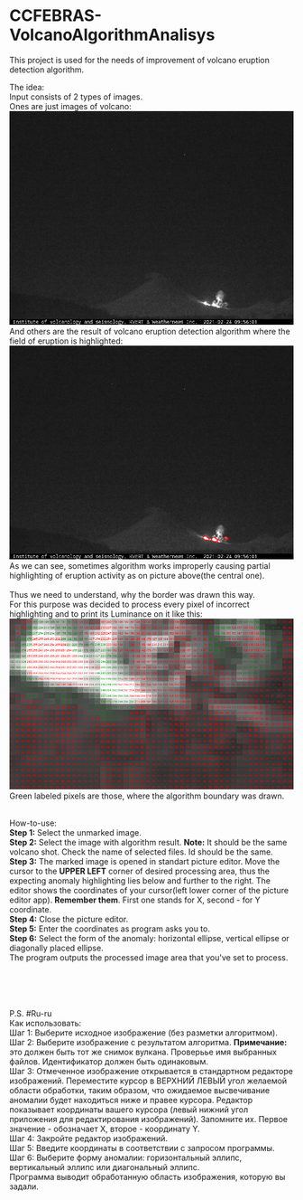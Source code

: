 # CCFEBRAS-VolcanoAlgorithmAnalisys
This project is used for the needs of improvement of volcano eruption detection algorithm.

The idea:<br>
Input consists of 2 types of images.<br>Ones are just images of volcano:<br>
![Иллюстрация к проекту](https://github.com/aANAESTHESIAa/CCFEBRAS-VolcanoAlgorithmAnalisys/raw/master/KLYU2_20210224095601_21355477.jpg)<br>
And others are the result of volcano eruption detection algorithm where the field of eruption is highlighted:<br>
![Иллюстрация к проекту](https://github.com/aANAESTHESIAa/CCFEBRAS-VolcanoAlgorithmAnalisys/raw/master/KLYU2_20210224095601_21355477.png)<br>
As we can see, sometimes algorithm works improperly causing partial highlighting of eruption activity as on picture above(the central one).<br>
<br>
Thus we need to understand, why the border was drawn this way. <br>
For this purpose was decided to process every pixel of incorrect highlighting and to print its Luminance on it like this:<br>
![Иллюстрация к проекту](https://github.com/aANAESTHESIAa/CCFEBRAS-VolcanoAlgorithmAnalisys/raw/master/result.png)<br>
Green labeled pixels are those, where the algorithm boundary was drawn.<br><br>

How-to-use:<br>
<b>Step 1:</b> Select the unmarked image.<br>
<b>Step 2:</b> Select the image with algorithm result. <b>Note:</b> It should be the same volcano shot. Check the name of selected files. Id should be the same.<br>
<b>Step 3:</b> The marked image is opened in standart picture editor. Move the cursor to the <b>UPPER LEFT</b> corner of desired processing area, thus the expecting anomaly highlighting lies below and further to the right. The editor shows the coordinates of your cursor(left lower corner of the picture editor app). <b>Remember them</b>. First one stands for X, second - for Y coordinate.<br>
<b>Step 4:</b> Close the picture editor.<br>
<b>Step 5:</b> Enter the coordinates as program asks you to.<br>
<b>Step 6:</b> Select the form of the anomaly: horizontal ellipse, vertical ellipse or diagonally placed ellipse.<br>
The program outputs the processed image area that you've set to process.


<br><br><br><br>
P.S. #Ru-ru
<br>
Как использовать:<br>
Шаг 1: Выберите исходное изображение (без разметки алгоритмом).<br>
Шаг 2: Выберите изображение с результатом алгоритма. <b>Примечание:</b> это должен быть тот же снимок вулкана. Проверьье имя выбранных файлов. Идентификатор должен быть одинаковым.<br>
Шаг 3: Отмеченное изображение открывается в стандартном редакторе изображений. Переместите курсор в ВЕРХНИЙ ЛЕВЫЙ угол желаемой области обработки, таким образом, что ожидаемое высвечивание аномалии будет находиться ниже и правее курсора. Редактор показывает координаты вашего курсора (левый нижний угол приложения для редактирования изображений). Запомните их. Первое значение - обозначает X, второе - координату Y.<br>
Шаг 4: Закройте редактор изображений.<br>
Шаг 5: Введите координаты в соответствии с запросом программы.<br>
Шаг 6: Выберите форму аномалии: горизонтальный эллипс, вертикальный эллипс или диагональный эллипс.<br>
Программа выводит обработанную область изображения, которую вы задали. <br>
